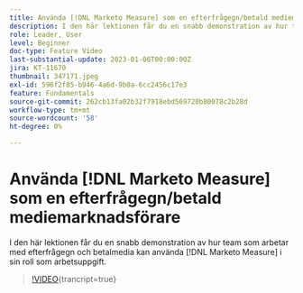 ```yaml
---
title: Använda [!DNL Marketo Measure] som en efterfrågegn/betald mediemarknadsförare
description: I den här lektionen får du en snabb demonstration av hur team som arbetar med efterfrågegn och betalmedia kan använda [!DNL Marketo Measure] i sin roll som arbetsuppgift.
role: Leader, User
level: Beginner
doc-type: Feature Video
last-substantial-update: 2023-01-06T00:00:00Z
jira: KT-11670
thumbnail: 347171.jpeg
exl-id: 596f2f85-b946-4a6d-9b0a-6cc2456c17e3
feature: Fundamentals
source-git-commit: 262cb13fa02b32f7918ebd569720b80078c2b28d
workflow-type: tm+mt
source-wordcount: '58'
ht-degree: 0%

---
```


# Använda [!DNL Marketo Measure] som en efterfrågegn/betald mediemarknadsförare

I den här lektionen får du en snabb demonstration av hur team som arbetar med efterfrågegn och betalmedia kan använda [!DNL Marketo Measure] i sin roll som arbetsuppgift.

>[!VIDEO](https://video.tv.adobe.com/v/347171/?learn=on){trancript=true}
